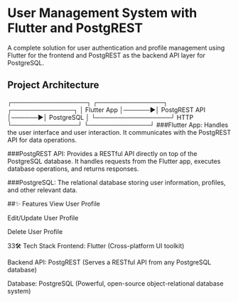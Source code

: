 # User Management System with Flutter and PostgREST

A complete solution for user authentication and profile management using Flutter for the frontend and PostgREST as the backend API layer for PostgreSQL.

## Project Architecture
┌─────────────────┐ ┌───────────────┐ ┌──────────────┐
│ Flutter App │──────▶│ PostgREST API │──────▶│ PostgreSQL │
└─────────────────┘ HTTP └───────────────┘ └──────────────┘
###Flutter App: Handles the user interface and user interaction. It communicates with the PostgREST API for data operations.

###PostgREST API: Provides a RESTful API directly on top of the PostgreSQL database. It handles requests from the Flutter app, executes database operations, and returns responses.

###PostgreSQL: The relational database storing user information, profiles, and other relevant data.

##✨ Features
  View User Profile

  Edit/Update User Profile

  Delete User Profile

33🛠️ Tech Stack
  Frontend: Flutter (Cross-platform UI toolkit)

  Backend API: PostgREST (Serves a RESTful API from any PostgreSQL database)

  Database: PostgreSQL (Powerful, open-source object-relational database system)

